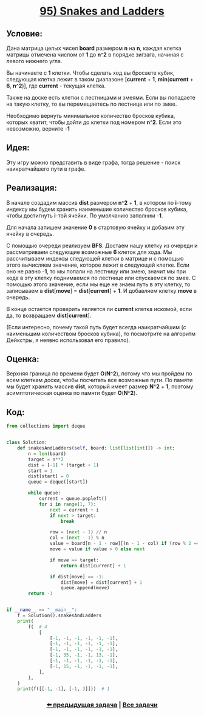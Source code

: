 <div align='center'>
<h1><a href='https://leetcode.com/problems/snakes-and-ladders/description/'><strong>95) Snakes and Ladders</strong></a></h1>
</div>

## **Условие:**

Дана матрица целых чисел **board** размером **n** на **n**, каждая клетка матрицы отмечена числом от **1** до **n**^**2** в порядке зигзага, начиная с левого нижнего угла.

Вы начинаете с **1** клетки. Чтобы сделать ход вы бросаете кубик, следующая клетка лежит в таком диапазоне [**current** + **1**, **min**(**current** + **6**, **n**^**2**)], где **current** - текущая клетка.

Также на доске есть клетки с лестницами и змеями. Если вы попадаете на такую клетку, то вы перемещаетесь по лестнице или по змее.

Необходимо вернуть минимальное количество бросков кубика, которых хватит, чтобы дойти до клетки под номером **n**^**2**. Если это невозможно, верните -**1**

## **Идея:**

Эту игру можно представить в виде графа, тогда решение - поиск наикратчайшего пути в графе.

## **Реализация:**

В начале создадим массив **dist** размером **n**^**2** + **1**, в котором по **i**-тому индексу мы будем хранить наименьшие количество бросков кубика, чтобы достигнуть **i**-той ячейки. По умолчанию заполним -**1**.

Для начала запишем значение **0** в стартовую ячейку и добавим эту ячейку в очередь.

С помощью очереди реализуем **BFS**. Достаем нашу клетку из очереди и рассматриваем следующие возможные **6** клеток для хода. Мы рассчитываем индексы следующей клетки в матрице и с помощью этого вычисляем значение, которое лежит в следующей клетке. Если оно не равно -**1**, то мы попали на лестницу или змею, значит мы при ходе в эту клетку поднимаемся по лестнице или спускаемся по змее. С помощью этого значение, если мы еще не знаем путь в эту клетку, то записываем в **dist**[**move**] = **dist**[**current**] + **1**. И добавляем клетку **move** в очередь.

В конце остается проверить является ли **current** клетка искомой, если да, то возвращаем **dist**[**current**].

(Если интересно, почему такой путь будет всегда наикратчайшим (с наименьшим количеством бросков кубика), то посмотрите на алгоритм Дейкстры, я неявно использовал его правило).



## **Оценка:**

Верхняя граница по времени будет **O**(**N**^**2**), потому что мы пройдем по всем клеткам доски, чтобы посчитать все возможные пути. По памяти мы будет хранить массив **dist**, который имеет размер **N**^**2** + **1**, поэтому асимптотическая оценка по памяти будет **O**(**N**^**2**).

## Код:
```python
from collections import deque


class Solution:
    def snakesAndLadders(self, board: list[list[int]]) -> int:
        n = len(board)
        target = n**2
        dist = [-1] * (target + 1)
        start = 1
        dist[start] = 0
        queue = deque([start])

        while queue:
            current = queue.popleft()
            for i in range(1, 7):
                next = current + i
                if next > target:
                    break

                row = (next - 1) // n
                col = (next - 1) % n
                value = board[n - 1 - row][(n - 1 - col) if (row % 2 == 1) else col]
                move = value if value > 0 else next

                if move == target:
                    return dist[current] + 1

                if dist[move] == -1:
                    dist[move] = dist[current] + 1
                    queue.append(move)
        return -1


if __name__ == "__main__":
    f = Solution().snakesAndLadders
    print(
        f(  # 4
            [
                [-1, -1, -1, -1, -1, -1],
                [-1, -1, -1, -1, -1, -1],
                [-1, -1, -1, -1, -1, -1],
                [-1, 35, -1, -1, 13, -1],
                [-1, -1, -1, -1, -1, -1],
                [-1, 15, -1, -1, -1, -1],
            ],
        ),
    )
    print(f([[-1, -1], [-1, 3]]))  # 1

```

<div align='center'><h3><a href='https://github.com/TAskMAster339/PythonAlgorithms/tree/main/94.Course%20Schedule%20II'>⬅️ предыдущая задача</a>&nbsp;|&nbsp;<a href='https://github.com/TAskMAster339/PythonAlgorithms/tree/main/README.md'>Все задачи</a></h3></div>